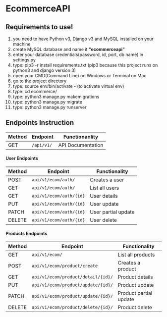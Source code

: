 # EcommerceAPI
<div id="requirements">
<h2>Requirements to use!</h2>
<ol>
    <li>you need to have Python v3, Django v3 and MySQL installed on your machine</li>
    <li>create MySQL database and name it <strong>"ecommerceapi"</strong></li>
    <li>enter your database credentials(password, id, port, db name) in settings.py</li>
    <li>type: pip3 -r install requirements.txt (pip3 because this project runs on python3 and django version 3)</li>
    <li>open your CMD(Command Line) on Windows or Terminal on Mac</li>
    <li>go to the project directory</li>
    <li>type: source env/bin/activate - (to activate virtual env)</li>
    <li>type: cd ecommerce/</li>
    <li>type: python3 manage.py makemigrations</li>
    <li>type: python3 manage.py migrate</li>
    <li>type: python3 manage.py runserver</li>
</ol>
</div>

## Endpoints  Instruction 
Method | Endpoint | Functionanlity
--- | --- | ---
GET | `/api/v1/` | API Documentation

#### User Endpoints

Method | Endpoint | Functionality
--- | --- | ---
POST | `api/v1/ecom/auth/` | Creates a user
GET | `api/v1/ecom/auth/` | List all users
GET | `api/v1/ecom/auth/{id}` | User details
PUT | `api/v1/ecom/auth/{id}` | User update
PATCH | `api/v1/ecom/auth/{id}` | User partial update
DELETE | `api/v1/ecom/auth/{id}` | User delete

#### Products Endpoints

Method | Endpoint | Functionality
--- | --- | ---
GET | `api/v1/ecom/` | List all products
POST | `api/v1/ecom/product/create` | Creates a product
GET | `api/v1/ecom/product/detail/{id}/` | Product details
PUT | `api/v1/ecom/product/update/{id}/` | Product update
PATCH | `api/v1/ecom/product/update/{id}/` | Product partial update
DELETE | `api/v1/ecom/product/delete/{id}/` | Product delete
